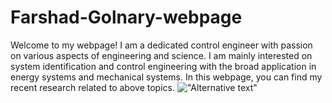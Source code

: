 # Farshad-Golnary-webpage
Welcome to my webpage! I am a dedicated control engineer with passion on various aspects of engineering and science.
I am mainly interested on system identification and control engineering with the broad application in energy systems and mechanical systems.
In this webpage, you can find my recent research related to above topics.
!["Alternative text"](path/to/your/photo.jpg)
